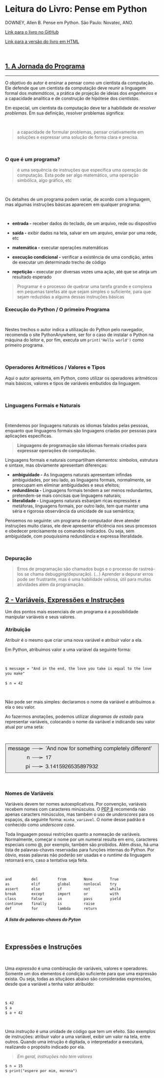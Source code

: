 # Leitura do Livro: Pense em Python

DOWNEY, Allen B. Pense em Python. São Paulo: Novatec, ANO.

[Link para o livro no GitHub][1]

[Link para a versão do livro em HTML][2]

<br />

## [1. A Jornada do Programa][3]

<hr />

O objetivo do autor é ensinar a pensar como um cientista da computação. Ele defende que um cientista da computação deve reunir a linguagem formal dos *matemáticos*, a prática de projeção de ideias dos *engenheiros* e a capacidade analítica e de construção de hipótese dos *cientistas*.

Em especial, um cientista da computação deve ter a habilidade de *resolver problemas*. Em sua definição, resolver problemas significa:

<br />

> a capacidade de formular problemas, pensar criativamente em soluções e expressar uma solução de forma clara e precisa.

<br />

### O que é um programa?

> é uma sequência de instruções que especifica uma operação de computação. Esta pode ser algo matemático, uma operação simbólica, algo gráfico, etc

<br />

Os detalhes de um programa podem variar, de acordo com a linguagem, mas algumas instruções básicas aparecem em qualquer programa:

<br />

- **entrada -** receber dados do teclado, de um arquivo, rede ou dispositivo

 - **saída -** exibir dados na tela, salvar em um arquivo, enviar por uma rede, etc

- **matemática -** executar operações matemáticas
 
- **execução condicional -** verificar a existência de uma condição, antes de executar um determinado trecho de código

- **repetição -** executar por diversas vezes uma ação, até que se atinja um resultado esperado

> Programar é o processo de quebrar uma tarefa grande e complexa em pequenas tarefas até que sejam simples o suficiente, para que sejam reduzidas a alguma dessas instruções básicas

### Execução do Python / O primeiro Programa

<br />

Nestes trechos o autor indica a utilização do Python pelo navegador, recomenda o site PythonAnywhere, ser for o caso de instalar o Python na máquina do leitor e, por fim, executa um `print('Hello world')` como primeiro programa.


<br />

### Operadores Aritméticos / Valores e Tipos

Aqui o autor apresenta, em Python, como utilizar os operadores aritméticos mais básicos, valores e tipos de variáveis embutidos da linguagem.

<br />

### Linguagens Formais e Naturais

<br />

Entendemos por linguagens naturais os idiomas falados pelas pessoas, enquanto que linguagens formais são linguagens criadas por pessoas para aplicações específicas.

> **Linguagens de programação são idiomas formais criados para expressar operações de computação.**

Linguagens formais e naturais compartilham elementos: símbolos, estrutura e sintaxe, mas obviamente apresentam diferenças:

- **ambiguidade -** As linguagens naturais apresentam infindas ambiguidades, por seu lado, as linguagens formais, normalmente, se preocupam em eliminar ambiguidades e seus efeitos;
- **redundância -** Linguagens formais tendem a ser menos redundantes, pretendem-se mais concisas que linguagens naturais;
- **literalidade -** Linguagens naturais esbanjam ricas expressões e metáforas, linguagens formais, por outro lado, tem que manter uma séria e rigorosa observância da unicidade de sua semântica;

Pensemos no seguinte: um programa de computador deve atender instruções muito claras, ele deve apresentar eficiência nos seus processos e obedecer precisamente os comandos indicados. Ou seja, sem ambiguidade, com pouquíssima redundância e expressa literalidade.

<br />

### Depuração
> Erros de programação são chamados bugs e o processo de rastreá-los se chama debugging(depuração). (...) Aprender a depurar erros pode ser frustrante, mas é uma habilidade valiosa, útil para muitas atividades além da programação.

## [2 - Variáveis, Expressões e Instruções][4]

Um dos pontos mais essenciais de um programa é a possibilidade manipular variáveis e seus valores.

### Atribuição

Atribuir é o mesmo que criar uma nova variável e atribuir valor a ela.

Em Python, atribuímos valor a uma variável da seguinte forma:

<br />

```
$ message = "And in the end, the love you take is equal to the love you make"

$ n = 42
```

<br />

Não pode ser mais simples: declaramos o nome da variável e atribuímos a ela o seu valor.

Ao fazermos anotações, podemos utilizar *diagramas de estado* para representar variáveis, colocando o nome da variável e indicando seu valor atual por uma seta:

<br />

![diagrama de estado](./img/img_01.png)

<br />

### Nomes de Variáveis

Variáveis devem ter nomes autoexplicativos. Por convenção, variáveis recebem nomes com caracteres minúsculos. O [PEP 8][5] recomenda não apenas caracters minúsculos, mas também o uso de *underscores* para os espaços, da seguinte forma: `minha_variavel`. O nome desse padrão é conhecido como *underscore case*.

Toda linguagem possui restrições quanto a nomeação de variáveis. Normalmente, começar o nome por um numeral resulta em erro, caracteres especiais como @, por exemplo, também são proibidos. Além disso, há uma lista de palavras-chaves reservadas para funções internas do Python. Por óbvio, essas palavras não poderão ser usadas e o *runtime* da linguagem retornará erro, caso a tentativa seja feita.

<br />

```
and         del         from        None        True
as          elif        global      nonlocal    try
assert      else        if          not         while
break       except      import      or          with
class       False       in          pass        yield
continue    finally     is          raise
def         for         lambda      return
```
##### A lista de palavras-chaves do Pyton

<br />

## Expressões e Instruções

<br />

Uma *expressão* é uma combinação de variáveis, valores e operadores. Somente um dos elementos é condição suficiente para que uma expressão exista. Ou seja, todas as situçãoes abaixo são consideradas expressões, desde que a variável `a` tenha valor atribuído:

<br />

```
$ 42
$ a
$ a + 42
```

<br />

Uma *instrução* é uma unidade de código que tem um efeito. São exemplos de instruções: atribuir valor a uma variável, exibir um valor na tela, entre outros. Quando uma intrução é digitada, o interpretador a executará, realizando o propósito indicado por ela.

> *Em geral, instruções não tem valores*

```
$ n = 15
$ print("espere por mim, morena")
```

[1]: https://github.com/PenseAllen/PensePython2e
[2]: https://penseallen.github.io/PensePython2e/
[3]: https://penseallen.github.io/PensePython2e/01-jornada.html
[4]: https://penseallen.github.io/PensePython2e/02-vars-expr-instr.html
[5]: https://peps.python.org/pep-0008/#function-and-variable-names